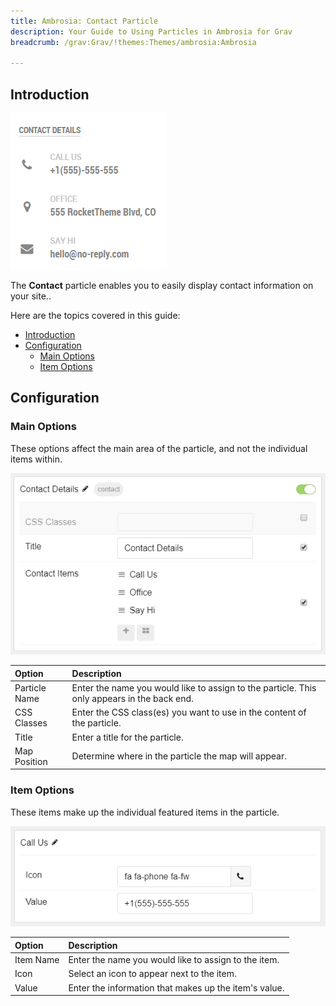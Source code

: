 ```yaml
---
title: Ambrosia: Contact Particle
description: Your Guide to Using Particles in Ambrosia for Grav
breadcrumb: /grav:Grav/!themes:Themes/ambrosia:Ambrosia

---
```


## Introduction

![](assets/particle_contact1.png)

The **Contact** particle enables you to easily display contact information on your site..

Here are the topics covered in this guide:

- [Introduction](#introduction)
- [Configuration](#configuration)
  - [Main Options](#main-options)
  - [Item Options](#item-options)

## Configuration

### Main Options 

These options affect the main area of the particle, and not the individual items within.

![](assets/particle_contact2.png)

| Option        | Description                                                                                 |
| :-----        | :-----                                                                                      |
| Particle Name | Enter the name you would like to assign to the particle. This only appears in the back end. |
| CSS Classes   | Enter the CSS class(es) you want to use in the content of the particle.                     |
| Title         | Enter a title for the particle.                                                             |
| Map Position  | Determine where in the particle the map will appear.                                        |

### Item Options

These items make up the individual featured items in the particle.

![](assets/particle_contact3.png)

| Option            | Description                                                                           |
| :-----            | :-----                                                                                |
| Item Name         | Enter the name you would like to assign to the item.                                  |
| Icon              | Select an icon to appear next to the item.                                            |
| Value             | Enter the information that makes up the item's value.                                 |
